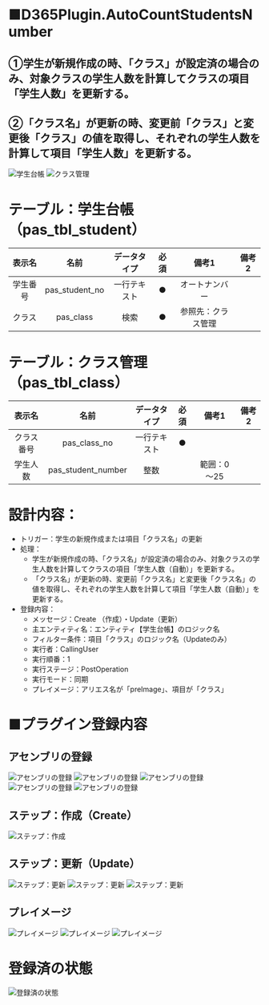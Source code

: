 # ■D365Plugin.AutoCountStudentsNumber
## ①学生が新規作成の時、「クラス」が設定済の場合のみ、対象クラスの学生人数を計算してクラスの項目「学生人数」を更新する。　　　　　　　　　　
## ②「クラス名」が更新の時、変更前「クラス」と変更後「クラス」の値を取得し、それぞれの学生人数を計算して項目「学生人数」を更新する。

![学生台帳](20210809_041343.png "学生台帳")
![クラス管理](20210809_041525.png "クラス管理")

# テーブル：学生台帳（pas_tbl_student）
| 表示名 | 名前 | データタイプ | 必須 | 備考1 | 備考2 |
|:---:|:---:|:---:|:---:|:---:|:---:|
|学生番号 |pas_student_no |一行テキスト |● |オートナンバー | | 
|クラス |pas_class |検索 |● |参照先：クラス管理 | | 

# テーブル：クラス管理（pas_tbl_class）
| 表示名 | 名前 | データタイプ | 必須 | 備考1 | 備考2 |
|:---:|:---:|:---:|:---:|:---:|:---:|
|クラス番号 |pas_class_no |一行テキスト |● | | | 
|学生人数 |pas_student_number |整数 | |範囲：0～25 | | 

# 設計内容：
- トリガー：学生の新規作成または項目「クラス名」の更新
- 処理：
  - 学生が新規作成の時、「クラス名」が設定済の場合のみ、対象クラスの学生人数を計算してクラスの項目「学生人数（自動）」を更新する。
  - 「クラス名」が更新の時、変更前「クラス名」と変更後「クラス名」の値を取得し、それぞれの学生人数を計算して項目「学生人数（自動）」を更新する。
- 登録内容：
  - メッセージ：Create （作成）・Update（更新）
  - 主エンティティ名：エンティティ【学生台帳】のロジック名
  - フィルター条件：項目「クラス」のロジック名（Updateのみ）
  - 実行者：CallingUser
  - 実行順番：1
  - 実行ステージ：PostOperation
  - 実行モード：同期
  - プレイメージ：アリエス名が「preImage」、項目が「クラス」

# ■プラグイン登録内容

## アセンブリの登録
![アセンブリの登録](登録内容001.png "アセンブリの登録")
![アセンブリの登録](登録内容002.png "アセンブリの登録")
![アセンブリの登録](登録内容003.png "アセンブリの登録")
![アセンブリの登録](登録内容004.png "アセンブリの登録")
![アセンブリの登録](登録内容005.png "アセンブリの登録")

## ステップ：作成（Create）
![ステップ：作成](登録内容_作成001.png "ステップ：作成")

## ステップ：更新（Update）
![ステップ：更新](登録内容_更新001.png "ステップ：更新")
![ステップ：更新](登録内容_更新002.png "ステップ：更新")
![ステップ：更新](登録内容_更新003.png "ステップ：更新")

## プレイメージ
![プレイメージ](登録内容_プレイメージ001.png "プレイメージ")
![プレイメージ](登録内容_プレイメージ002.png "プレイメージ")
![プレイメージ](登録内容_プレイメージ003.png "プレイメージ")

# 登録済の状態
![登録済の状態](登録内容999.png "登録済の状態")

